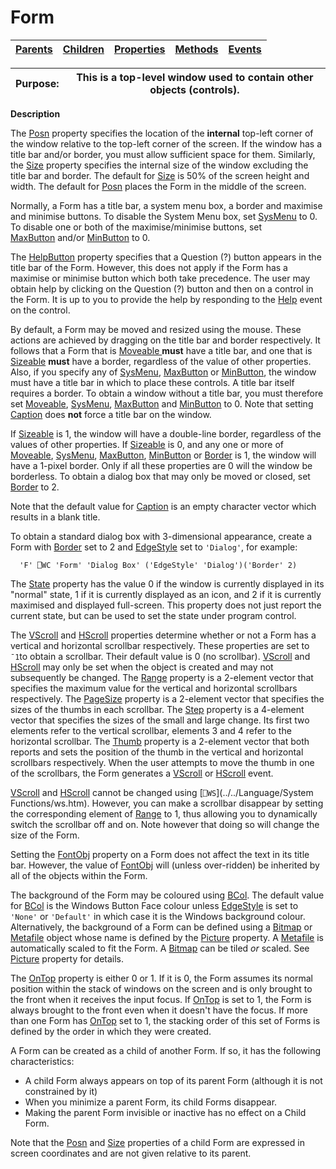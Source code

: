 




<h1 class="heading"><span class="name">Form</span></h1>

| [Parents](../ParentLists/Form.htm) | [Children](../ChildLists/Form.htm) | [Properties](../PropLists/Form.htm) | [Methods](../MethodLists/Form.htm) | [Events](../EventLists/Form.htm) |
| --- | --- | --- | --- | ---  |


| Purpose: | This is a top-level window used to contain other objects (controls). |
| --- | ---  |


**Description**



The [Posn](../a-z/posn.md) property specifies the location of
the **internal** top-left corner of the window relative to the top-left
corner of the screen. If the window has a title bar and/or border, you must
allow sufficient space for them. Similarly, the [Size](../a-z/size.md) property specifies the internal size of the window excluding the title bar and
border. The default for [Size](../a-z/size.md) is 50% of the
screen height and width. The default for [Posn](../a-z/posn.md) places the Form in the middle of the screen.


Normally, a Form has a title bar, a system menu box, a border and maximise
and minimise buttons. To disable the System Menu box, set [SysMenu](../a-z/sysmenu.md) to 0. To disable one or both of the maximise/minimise buttons, set [MaxButton](../a-z/maxbutton.md) and/or [MinButton](../a-z/minbutton.md) to 0.


The [HelpButton](../a-z/helpbutton.md) property specifies
that a Question (?) button appears in the title bar of the Form. However, this
does not apply if the Form has a maximise or minimise button which both take
precedence. The user may obtain help by clicking on the Question (?) button and
then on a control in the Form. It is up to you to provide the help by responding
to the [Help](../a-z/help.md) event on the control.


By default, a Form may be moved and resized using the mouse. These actions
are achieved by dragging on the title bar and border respectively. It follows
that a Form that is [Moveable ](../a-z/moveable.md)**must** have a title bar, and one that is [Sizeable](../a-z/sizeable.md) **must** have a border, regardless of the value of other properties. Also, if
you specify any of [SysMenu](../a-z/sysmenu.md), [MaxButton](../a-z/maxbutton.md) or [MinButton](../a-z/minbutton.md), the window must have a
title bar in which to place these controls. A title bar itself requires a
border. To obtain a window without a title bar, you must therefore set [Moveable](../a-z/moveable.md),
[SysMenu](../a-z/sysmenu.md), [MaxButton](../a-z/maxbutton.md) and [MinButton](../a-z/minbutton.md) to 0. Note that setting [Caption](../a-z/caption.md) does **not** force a title bar on the window.


If [Sizeable](../a-z/sizeable.md) is 1, the window will have
a double-line border, regardless of the values of other properties. If [Sizeable](../a-z/sizeable.md) is 0, and any one or more of [Moveable](../a-z/moveable.md), [SysMenu](../a-z/sysmenu.md),
[MaxButton](../a-z/maxbutton.md), [MinButton](../a-z/minbutton.md) or [Border](../a-z/border.md) is 1, the window will have a
1-pixel border. Only if all these properties are 0 will the window be
borderless. To obtain a dialog box that may only be moved or closed, set [Border](../a-z/border.md) to 2.


Note that the default value for [Caption](../a-z/caption.md) is an empty character vector which results in a blank title.


To obtain a standard dialog box with 3-dimensional appearance, create a Form
with [Border](../a-z/border.md) set to 2 and [EdgeStyle](../a-z/edgestyle.md) set to `'Dialog'`, for example:
```apl
  'F' ⎕WC 'Form' 'Dialog Box' ('EdgeStyle' 'Dialog')('Border' 2)
```


The [State](../a-z/state.md) property has the value 0 if the
window is currently displayed in its "normal" state, 1 if it is
currently displayed as an icon, and 2 if it is currently maximised and displayed
full-screen. This property does not just report the current state, but can be
used to set the state under program control.


The [VScroll](../a-z/vscroll.md) and [HScroll](../a-z/hscroll.md) properties determine whether or not a Form has a vertical and horizontal
scrollbar respectively. These properties are set to `¯1`to obtain a scrollbar. Their default value is 0 (no scrollbar). [VScroll](../a-z/vscroll.md) and [HScroll](../a-z/hscroll.md) may only be set when the object is created and may not subsequently be changed. The [Range](../a-z/range.md) property is a 2-element vector that specifies the maximum value for the vertical
and horizontal scrollbars respectively. The [PageSize](../a-z/pagesize.md) property is a 2-element vector that specifies the sizes of the thumbs in each scrollbar. The [Step](../a-z/step.md) property is a 4-element vector that specifies the sizes of the small and large
change. Its first two elements refer to the vertical scrollbar, elements 3 and 4
refer to the horizontal scrollbar. The [Thumb](../a-z/thumb.md) property is a 2-element vector that both reports and sets the position of the
thumb in the vertical and horizontal scrollbars respectively. When the user
attempts to move the thumb in one of the scrollbars, the Form generates a [VScroll](../a-z/vscroll.md) or [HScroll](../a-z/hscroll.md) event.


[VScroll](../a-z/vscroll.md) and [HScroll](../a-z/hscroll.md) cannot be changed using [`⎕WS`](../../Language/System Functions/ws.htm).
However, you can make a scrollbar disappear by setting the corresponding element
of [Range](../a-z/range.md) to 1, thus allowing you to
dynamically switch the scrollbar off and on. Note however that doing so will
change the size of the Form.


Setting the [FontObj](../a-z/fontobj.md) property on a Form
does not affect the text in its title bar. However, the value of [FontObj](../a-z/fontobj.md) will (unless over-ridden) be inherited by all of the objects within the Form.


The background of the Form may be coloured using [BCol](../a-z/bcol.md).
The default value for [BCol](../a-z/bcol.md) is the Windows
Button Face colour unless [EdgeStyle](../a-z/edgestyle.md) is
set to `'None'` or `'Default'` in which case it is the Windows background colour. Alternatively, the background
of a Form can be defined using a [Bitmap](../a-z/bitmap.md) or [Metafile](../a-z/metafile.md) object whose name is defined by the [Picture](../a-z/picture.md) property. A [Metafile](../a-z/metafile.md) is automatically scaled
to fit the Form. A [Bitmap](../a-z/bitmap.md) can be tiled *or* scaled. See [Picture](../a-z/picture.md) property for details.


The [OnTop](../a-z/ontop.md) property is either 0 or 1. If it
is 0, the Form assumes its normal position within the stack of windows on the
screen and is only brought to the front when it receives the input focus. If [OnTop](../a-z/ontop.md) is set to 1, the Form is always brought to the front even when it doesn't have
the focus. If more than one Form has [OnTop](../a-z/ontop.md) set to 1, the stacking order of this set of Forms is defined by the order in
which they were created.


A Form can be created as a child of another Form. If so, it has the following
characteristics:

- A child Form always appears on top of its parent Form (although it is not
    constrained by it)
- When you minimize a parent Form, its child Forms disappear.
- Making the parent Form invisible or inactive has no effect on a Child
    Form.

Note that the [Posn](../a-z/posn.md) and [Size](../a-z/size.md) properties of a child Form are expressed in screen coordinates and are not given
relative to its parent.


